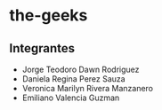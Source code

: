 # the-geeks

## Integrantes

- Jorge Teodoro Dawn Rodriguez
- Daniela Regina Perez Sauza
- Veronica Marilyn Rivera Manzanero
- Emiliano Valencia Guzman

